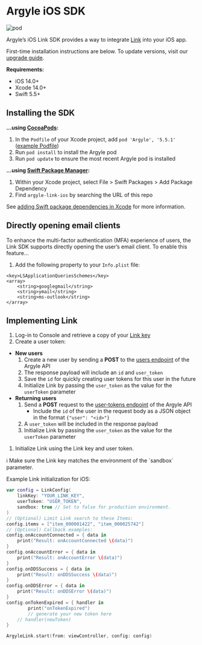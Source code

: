 # Argyle iOS SDK
![pod](https://img.shields.io/cocoapods/v/Argyle?style=for-the-badge)

Argyle’s iOS Link SDK provides a way to integrate [Link](https://docs.argyle.com/guides/docs/argyle-link-overview) into your iOS app.

First-time installation instructions are below. To update versions, visit our [upgrade guide](https://github.com/argyle-systems/argyle-link-ios/blob/master/UPGRADING.md).

**************************Requirements:**************************

- iOS 14.0+
- Xcode 14.0+
- Swift 5.5+

## Installing the SDK

**…using [CocoaPods](https://cocoapods.org/):**

1. In the `Podfile` of your Xcode project, add `pod 'Argyle', '5.5.1'` ([example Podfile](https://github.com/argyle-systems/argyle-link-ios/blob/master/ArgyleExample/Podfile))
2. Run `pod install` to install the Argyle pod
3. Run `pod update` to ensure the most recent Argyle pod is installed

**…using [Swift Package Manager](https://www.swift.org/package-manager/):**

1. Within your Xcode project, select File > Swift Packages > Add Package Dependency
2. Find `argyle-link-ios` by searching the URL of this repo

See [adding Swift package dependencies in Xcode](https://developer.apple.com/documentation/xcode/adding-package-dependencies-to-your-app#Add-a-package-dependency) for more information.

## Directly opening email clients

To enhance the multi-factor authentication (MFA) experience of users, the Link SDK supports directly opening the user’s email client. To enable this feature…

1. Add the following property to your `Info.plist` file:

```
<key>LSApplicationQueriesSchemes</key>
<array>
    <string>googlegmail</string>
    <string>ymail</string>
    <string>ms-outlook</string>
</array>
```

## Implementing Link

1. Log-in to Console and retrieve a copy of your [Link key](https://console.argyle.com/link-key)
2. Create a user token:
- **New users**
    1. Create a new user by sending a **POST** to the [users endpoint](https://docs.argyle.com/guides/reference/create-a-user) of the Argyle API
    2. The response payload will include an `id` and `user_token`
    3. Save the `id` for quickly creating user tokens for this user in the future
    4. Initialize Link by passing the `user_token` as the value for the `userToken` parameter
- **Returning users**
    1. Send a **POST** request to the [user-tokens endpoint](https://docs.argyle.com/guides/reference/create-a-user-token) of the Argyle API
        - Include the `id` of the user in the request body as a JSON object in the format `{"user": "<id>"}`
    2. A `user_token` will be included in the response payload
    3. Initialize Link by passing the `user_token` as the value for the `userToken` parameter
1. Initialize Link using the Link key and user token. 

<aside>
ℹ️ Make sure the Link key matches the environment of the `sandbox` parameter.

</aside>

Example Link initialization for iOS:

```swift
var config = LinkConfig(
    linkKey: "YOUR_LINK_KEY",
    userToken: "USER_TOKEN",
    sandbox: true // Set to false for production environment.
)
// (Optional) Limit Link search to these Items:
config.items = ["item_000001422", "item_000025742"]
// (Optional) Callback examples:
config.onAccountConnected = { data in
    print("Result: onAccountConnected \(data)")
}
config.onAccountError = { data in
    print("Result: onAccountError \(data)")
}
config.onDDSSuccess = { data in
    print("Result: onDDSSuccess \(data)")
}
config.onDDSError = { data in
    print("Result: onDDSError \(data)")
}
config.onTokenExpired = { handler in
		print("onTokenExpired")
		// generate your new token here
    // handler(newToken)
}

ArgyleLink.start(from: viewController, config: config)
```
